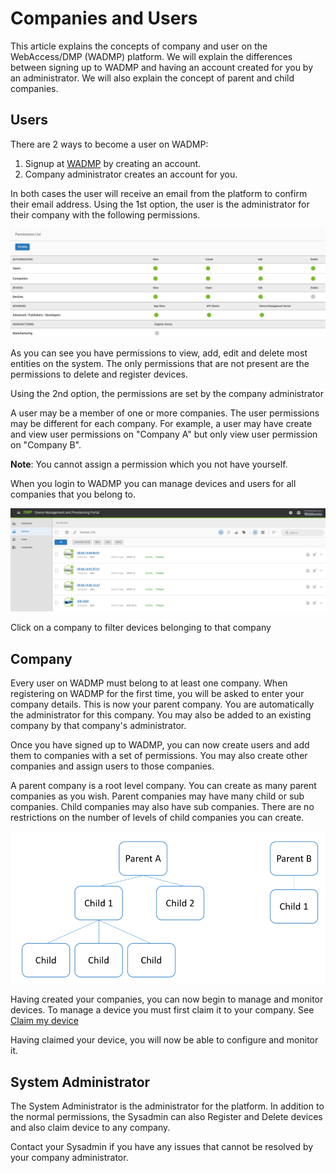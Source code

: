 # Companies and Users

This article explains the concepts of company and user on the WebAccess/DMP (WADMP) platform. We will explain the differences between signing up to WADMP and having an account created for you by an administrator. We will also explain the concept of parent and child companies.



## Users

There are 2 ways to become a user on WADMP:

1. Signup at [WADMP](https://wadmp.com/) by creating an account.
2. Company administrator creates an account for you.

In both cases the user will receive an email from the platform to confirm their email address. Using the 1st option, the user is the administrator for their company with the following permissions.

![..](../images/permissions.png)

As you can see you have permissions to view, add, edit and delete most entities on the system. The only permissions that are not present are the permissions to delete and register devices.



Using the 2nd option, the permissions are set by the company administrator

A user may be a member of one or more companies. The user permissions may be different for each company. For example, a user may have create and view user permissions on "Company A" but only view user permission on "Company B". 

**Note**: You cannot assign a permission which you not have yourself.



When you login to WADMP you can manage devices and users for all companies that you belong to.

![](../images/companies-view.png)

Click on a company to filter devices belonging to that company



## Company

Every user on WADMP must belong to at least one company. When registering on WADMP for the first time, you will be asked to enter your company details. This is now your parent company. You are automatically the administrator for this company. You may also be added to an existing company by that company's administrator. 

Once you have signed up to WADMP, you can now create users and add them to companies with a set of permissions. You may also create other companies and assign users to those companies.



A parent company is a root level company. You can create as many parent companies as you wish. Parent companies may have many child or sub companies. Child companies may also have sub companies. There are no restrictions on the number of levels of child companies you can create.



![](../images/company-hierarchy.png)



Having created your companies, you can now begin to manage and monitor devices. To manage a device you must first claim it to your company. See [Claim my device](https://docs.wadmp.com/tutorials/ui-claim-my-device.html)

Having claimed your device, you will now be able to configure and monitor it.



## System Administrator

The System Administrator is the administrator for the platform. In addition to the normal permissions, the Sysadmin can also Register and Delete devices and also claim device to any company.

Contact your Sysadmin if you have any issues that cannot be resolved by your company administrator.
